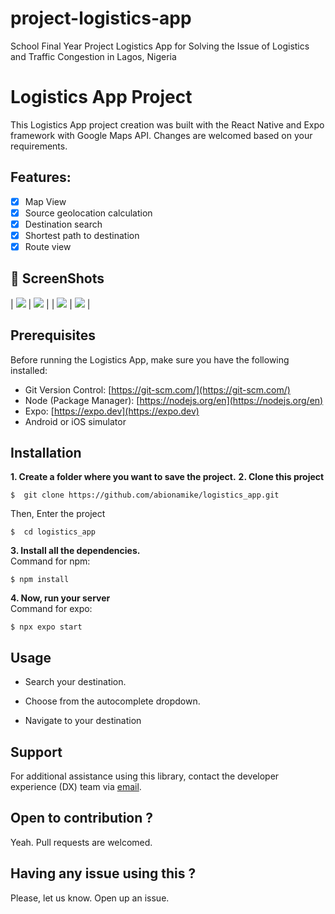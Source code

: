 # project-logistics-app
School Final Year Project Logistics App for Solving the Issue of Logistics and Traffic Congestion in Lagos, Nigeria

# Logistics App Project

This Logistics App project creation was built with the React Native and Expo framework with Google Maps API.
Changes are welcomed based on your requirements.

## Features:

- [x] Map View
- [x] Source geolocation calculation
- [x] Destination search
- [x] Shortest path to destination
- [x] Route view

## 📸 ScreenShots

| <img src="assets/main.png" />     | <img src="assets/search.png" />  |
| <img src="assets/search2.png" />  | <img src="assets/route.png" />   |

## Prerequisites

Before running the Logistics App, make sure you have the following installed:

- Git Version Control: [https://git-scm.com/](https://git-scm.com/)
- Node (Package Manager): [https://nodejs.org/en](https://nodejs.org/en)
- Expo: [https://expo.dev](https://expo.dev)
- Android or iOS simulator

## Installation

**1. Create a folder where you want to save the project.**
**2. Clone this project**

```
$  git clone https://github.com/abionamike/logistics_app.git
```

Then, Enter the project

```
$  cd logistics_app
```
**3. Install all the dependencies.**<br/>
Command for npm:
   ```
   $ npm install
   ```
**4. Now, run your server**<br/>
Command for expo:
   ```
   $ npx expo start
   ```

## Usage
- Search your destination.

- Choose from the autocomplete dropdown.

- Navigate to your destination

## Support
For additional assistance using this library, contact the developer experience (DX) team via [email](mailto:amabiona21@gmail.com).

## Open to contribution ?

Yeah. Pull requests are welcomed.

## Having any issue using this ?

Please, let us know. Open up an issue.
